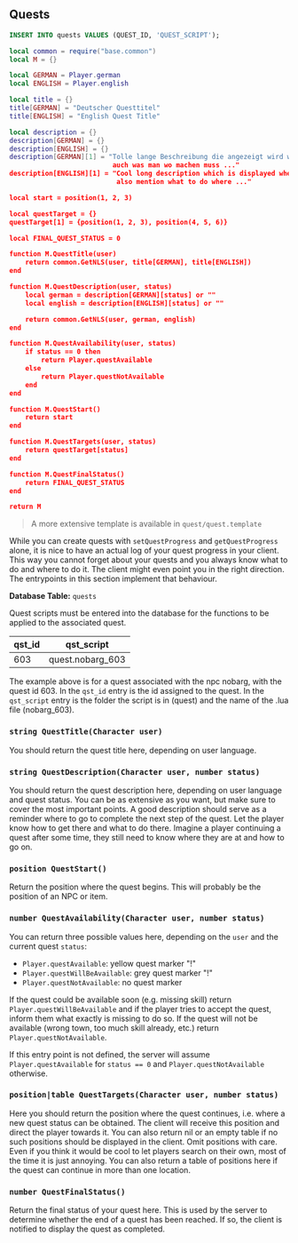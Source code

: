 ## Quests

```sql
INSERT INTO quests VALUES (QUEST_ID, 'QUEST_SCRIPT');
```

```lua
local common = require("base.common")
local M = {}

local GERMAN = Player.german
local ENGLISH = Player.english

local title = {}
title[GERMAN] = "Deutscher Questtitel"
title[ENGLISH] = "English Quest Title"

local description = {}
description[GERMAN] = {}
description[ENGLISH] = {}
description[GERMAN][1] = "Tolle lange Beschreibung die angezeigt wird wenn man Queststatus 1 erreicht, \z
                          auch was man wo machen muss ..."
description[ENGLISH][1] = "Cool long description which is displayed when you reach quest status 1, \z
                           also mention what to do where ..."

local start = position(1, 2, 3)

local questTarget = {}
questTarget[1] = {position(1, 2, 3), position(4, 5, 6)}

local FINAL_QUEST_STATUS = 0

function M.QuestTitle(user)
    return common.GetNLS(user, title[GERMAN], title[ENGLISH])
end

function M.QuestDescription(user, status)
    local german = description[GERMAN][status] or ""
    local english = description[ENGLISH][status] or ""

    return common.GetNLS(user, german, english)
end

function M.QuestAvailability(user, status)
    if status == 0 then
        return Player.questAvailable
    else
        return Player.questNotAvailable
    end
end

function M.QuestStart()
    return start
end

function M.QuestTargets(user, status)
    return questTarget[status]
end

function M.QuestFinalStatus()
    return FINAL_QUEST_STATUS
end

return M
```

> A more extensive template is available in `quest/quest.template`

While you can create quests with `setQuestProgress` and `getQuestProgress` alone, it is nice to have an actual
log of your quest progress in your client. This way you cannot forget about your quests and you always
know what to do and where to do it. The client might even point you in the right direction. The entrypoints in this
section implement that behaviour.

**Database Table:** `quests`

Quest scripts must be entered into the database for the functions to be applied to the associated quest.

|qst_id|qst_script|
|------|----------|
|603|quest.nobarg_603|

The example above is for a quest associated with the npc nobarg, with the quest id 603. In the `qst_id` entry is the id
assigned to the quest. In the `qst_script` entry is the folder the script is in (quest) and the name of the .lua file
(nobarg_603).

### `string QuestTitle(Character user)`

You should return the quest title here, depending on user language.

### `string QuestDescription(Character user, number status)`

You should return the quest description here, depending on user language and quest status.
You can be as extensive as you want, but make sure to cover the most important points. A
good description should serve as a reminder where to go to complete the next step of the
quest. Let the player know how to get there and what to do there. Imagine a player continuing
a quest after some time, they still need to know where they are at and how to go on.

### `position QuestStart()`

Return the position where the quest begins. This will probably be the position of an NPC or item.

### `number QuestAvailability(Character user, number status)`

You can return three possible values here, depending on the `user` and the current quest `status`:

* `Player.questAvailable`: yellow quest marker "!"
* `Player.questWillBeAvailable`: grey quest marker "!"
* `Player.questNotAvailable`: no quest marker

If the quest could be available soon (e.g. missing skill) return `Player.questWillBeAvailable`
and if the player tries to accept the quest, inform them what exactly is missing to do so.
If the quest will not be available (wrong town, too much skill already, etc.) return
`Player.questNotAvailable`.

If this entry point is not defined, the server will assume `Player.questAvailable` for `status == 0`
and `Player.questNotAvailable` otherwise.

### `position|table QuestTargets(Character user, number status)`

Here you should return the position where the quest continues, i.e. where a new quest status
can be obtained. The client will receive this position and direct the player towards it. You
can also return nil or an empty table if no such positions should be displayed in the client.
Omit positions with care. Even if you think it would be cool to let players search on their
own, most of the time it is just annoying. You can also return a table of positions here if the
quest can continue in more than one location.

### `number QuestFinalStatus()`

Return the final status of your quest here. This is used by the server to determine whether the
end of a quest has been reached. If so, the client is notified to display the quest as completed.